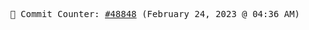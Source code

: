 <p align="center">
    <samp>
        📮 Commit Counter: <a href="https://github.com/Javascript-void0/Javascript-void0/commits/main">#48848</a> (February 24, 2023 @ 04:36 AM)
    </samp>
</p>